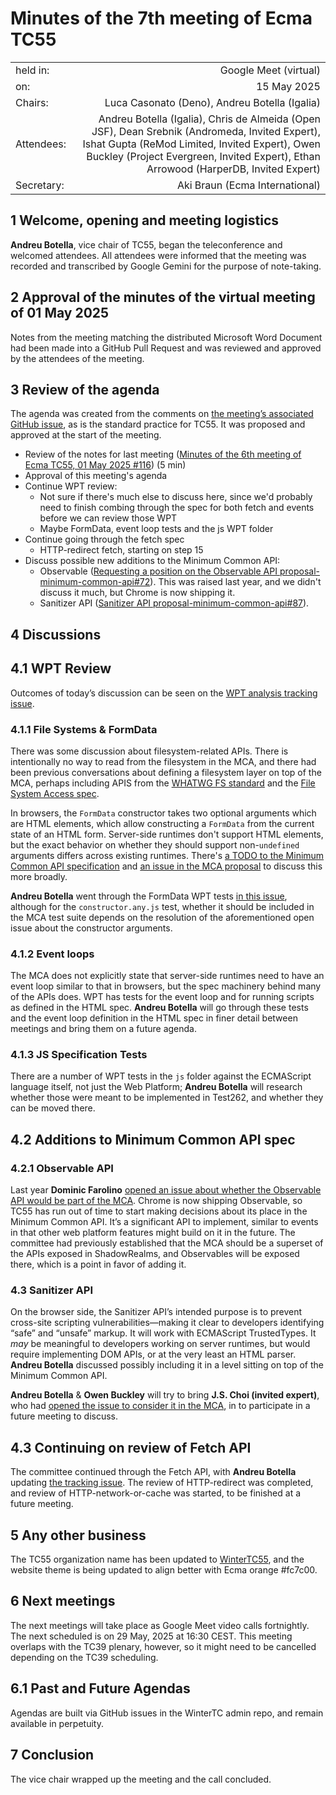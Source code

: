 # Minutes of the 7th meeting of Ecma TC55

|            |                                               |
|:-----------|----------------------------------------------:|
| held in:   |                         Google Meet (virtual) |
| on:        |                                   15 May 2025 |
| Chairs:    | Luca Casonato (Deno), Andreu Botella (Igalia) |
| Attendees: |Andreu Botella (Igalia), Chris de Almeida (Open JSF), Dean Srebnik (Andromeda, Invited Expert), Ishat Gupta (ReMod Limited, Invited Expert), Owen Buckley (Project Evergreen, Invited Expert), Ethan Arrowood (HarperDB, Invited Expert)|
| Secretary: |                Aki Braun (Ecma International) |
 
## 1 Welcome, opening and meeting logistics

**Andreu Botella**, vice chair of TC55, began the teleconference and welcomed attendees. All attendees were informed that the meeting was recorded and transcribed by Google Gemini for the purpose of note-taking.

## 2 Approval of the minutes of the virtual meeting of 01 May 2025

Notes from the meeting matching the distributed Microsoft Word Document had been made into a GitHub Pull Request and was reviewed and approved by the attendees of the meeting.

## 3 Review of the agenda

The agenda was created from the comments on [the meeting’s associated GitHub issue](https://github.com/WinterTC55/admin/issues/117), as is the standard practice for TC55. It was proposed and approved at the start of the meeting.

* Review of the notes for last meeting ([Minutes of the 6th meeting of Ecma TC55, 01 May 2025 \#116](https://github.com/WinterTC55/admin/pull/116)) (5 min)
* Approval of this meeting's agenda
* Continue WPT review:
  * Not sure if there's much else to discuss here, since we'd probably need to finish combing through the spec for both fetch and events before we can review those WPT
  * Maybe FormData, event loop tests and the js WPT folder
* Continue going through the fetch spec
  * HTTP-redirect fetch, starting on step 15
* Discuss possible new additions to the Minimum Common API:
  * Observable ([Requesting a position on the Observable API proposal-minimum-common-api\#72](https://github.com/WinterTC55/proposal-minimum-common-api/issues/72)). This was raised last year, and we didn't discuss it much, but Chrome is now shipping it.
  * Sanitizer API ([Sanitizer API proposal-minimum-common-api\#87](https://github.com/WinterTC55/proposal-minimum-common-api/issues/87)).

## 4 Discussions

## 4.1 WPT Review

Outcomes of today’s discussion can be seen on the [WPT analysis tracking issue](https://github.com/WinterTC55/proposal-minimum-common-api/issues/86#issuecomment-2884169434).

### 4.1.1 File Systems & FormData

There was some discussion about filesystem-related APIs. There is intentionally no way to read from the filesystem in the MCA, and there had been previous conversations about defining a filesystem layer on top of the MCA, perhaps including APIS from the [WHATWG FS standard](https://fs.spec.whatwg.org/) and the [File System Access spec](https://wicg.github.io/file-system-access).

In browsers, the `FormData` constructor takes two optional arguments which are HTML elements, which allow constructing a `FormData` from the current state of an HTML form. Server-side runtimes don't support HTML elements, but the exact behavior on whether they should support non-`undefined` arguments differs across existing runtimes. There's [a TODO to the Minimum Common API specification](https://min-common-api.proposal.wintertc.org/#issue-92f53c35) and [an issue in the MCA proposal](https://github.com/WinterTC55/proposal-minimum-common-api/issues/63) to discuss this more broadly.

**Andreu Botella** went through the FormData WPT tests [in this issue](https://github.com/WinterTC55/proposal-minimum-common-api/issues/86#issuecomment-2884169434), although for the `constructor.any.js` test, whether it should be included in the MCA test suite depends on the resolution of the aforementioned open issue about the constructor arguments.

### 4.1.2 Event loops

The MCA does not explicitly state that server-side runtimes need to have an event loop similar to that in browsers, but the spec machinery behind many of the APIs does. WPT has tests for the event loop and for running scripts as defined in the HTML spec. **Andreu Botella** will go through these tests and the event loop definition in the HTML spec in finer detail between meetings and bring them on a future agenda.

### 4.1.3 JS Specification Tests

There are a number of WPT tests in the `js` folder against the ECMAScript language itself, not just the Web Platform; **Andreu Botella** will research whether those were meant to be implemented in Test262, and whether they can be moved there.

## 4.2 Additions to Minimum Common API spec

### 4.2.1 Observable API

Last year **Dominic Farolino** [opened an issue about whether the Observable API would be part of the MCA](https://github.com/WinterTC55/proposal-minimum-common-api/issues/72). Chrome is now shipping Observable, so TC55 has run out of time to start making decisions about its place in the Minimum Common API. It’s a significant API to implement, similar to events in that other web platform features might build on it in the future. The committee had previously established that the MCA should be a superset of the APIs exposed in ShadowRealms, and Observables will be exposed there, which is a point in favor of adding it.

### 4.3 Sanitizer API

On the browser side, the Sanitizer API’s intended purpose is to prevent cross-site scripting vulnerabilities—making it clear to developers identifying “safe” and “unsafe” markup. It will work with ECMAScript TrustedTypes. It *may* be meaningful to developers working on server runtimes, but would require implementing DOM APIs, or at the very least an HTML parser. **Andreu Botella** discussed possibly including it in a level sitting on top of the Minimum Common API.

**Andreu Botella** & **Owen Buckley** will try to bring **J.S. Choi (invited expert)**, who had [opened the issue to consider it in the MCA](https://github.com/WinterTC55/proposal-minimum-common-api/issues/87), in to participate in a future meeting to discuss.

## 4.3 Continuing on review of Fetch API

The committee continued through the Fetch API, with **Andreu Botella** updating [the tracking issue](https://github.com/WinterTC55/fetch-workstream/issues/1#issuecomment-2884343435). The review of HTTP-redirect was completed, and review of HTTP-network-or-cache was started, to be finished at a future meeting.

## 5 Any other business

The TC55 organization name has been updated to [WinterTC55](https://github.com/WinterTC55/), and the website theme is being updated to align better with Ecma orange #fc7c00.

## 6 Next meetings

The next meetings will take place as Google Meet video calls fortnightly. The next scheduled is on 29 May, 2025 at 16:30 CEST. This meeting overlaps with the TC39 plenary, however, so it might need to be cancelled depending on the TC39 scheduling.

## 6.1 Past and Future Agendas

Agendas are built via GitHub issues in the WinterTC admin repo, and remain available in perpetuity.

## 7 Conclusion

The vice chair wrapped up the meeting and the call concluded.
 
 
